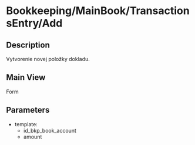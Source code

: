 # Bookkeeping/MainBook/TransactionsEntry/Add

## Description

Vytvorenie novej položky dokladu.

## Main View

Form

## Parameters

* template:
  * id_bkp_book_account
  * amount
